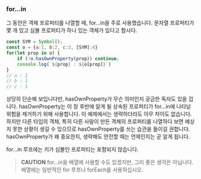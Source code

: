 ### for...in
그 동안은 객체 프로퍼티를 나열할 때, for...in을 주로 사용했습니다. 문자열 프로퍼티가 몇 개 있고 심볼 프로퍼티가 하나 있는 객체가 있다고 합시다.
~~~javascript
const SYM = Symbol();
const o = {a:1, b:2, c:3, [SYM]:4}
for(let prop in o) {
    if (!o.hasOwnProperty(prop)) continue;
    console.log(`${prop} : ${o[prop]}`)
}
// a : 1
// b : 1
// c : 1
~~~
상당히 단순해 보입니다만, hasOwnProperty가 무슨 의미인지 궁금한 독자도 있을 겁니다. hasOwnProperty는 이 장 후반에 알게 될 상속된 프로퍼티가 for...in에 나타날 위험을 제거하기 위해 사용합니다. 이 예제에서는 생략하더라도 아무 차이도 없습니다. 하지만 다른 타입의 객체, 특히 다른 사람이 만든 객체의 프로퍼티를 나열하다 보면 예상치 못한 상황이 생길 수 있으므로 hasOwnProperty를 쓰는 습관을 들이길 권합니다. hasOwnProperty가 왜 중요한지, 생략해도 안전할 때는 언제인지는 곧 알게 됩니다.

for...in 루프에는 키가 심볼인 프로퍼티는 포함되지 않습니다.
> <b>CAUTION</b> for...in을 배열에 사용할 수도 있겠지만, 그리 좋은 생각은 아닙니다. 배열에는 일반적인 for 루프나 forEach를 사용하십시오.